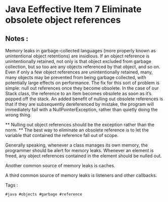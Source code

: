 # Java Eeffective Item 7 Eliminate obsolete object references


## Notes :

 Memory leaks in garbage-collected languages (more properly known as unintentional object retentions) are insidious. If an object reference is unintentionally retained, not only is that object excluded from garbage collection, but so too are any objects referenced by that object, and so on. Even if only a few object references are unintentionally retained, many, many objects may be prevented from being garbage collected, with potentially large effects on performance. The fix for this sort of problem is simple: null out references once they become obsolete. In the case of our Stack class, the reference to an item becomes obsolete as soon as it’s popped off the stack. An added benefit of nulling out obsolete references is that if they are subsequently dereferenced by mistake, the program will immediately fail with a NullPointerException, rather than quietly doing the wrong thing.

 ** Nulling out object references should be the exception rather than the norm. ** The best way to eliminate an obsolete reference is to let the variable that contained the reference fall out of scope.

 Generally speaking, whenever a class manages its own memory, the programmer should be alert for memory leaks. Whenever an element is freed, any object references contained in the element should be nulled out.

 Another common source of memory leaks is caches.

 A third common source of memory leaks is listeners and other callbacks.


Tags :
```
#java #objects #garbage #reference 
```

